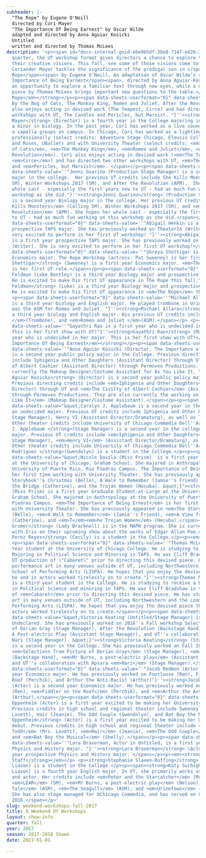 ```yaml
---
subheader: |-
  "The Rope" by Eugene O'Neill
  directed by Cori Mayer
  "The Importance Of Being Earnest" by Oscar Wilde
  adapted and directed by Anna Aguiar Kosicki
  Untitled
  written and directed by Thomas McLees
description: '<p><span id="docs-internal-guid-abe9b5df-3be8-7147-ed26-3524925de2f5"><span>Each
  quarter, the UT workshop format gives directors a chance to explore the limits of
  their creative visions. This fall, see some of those visions come to life. Director
  Coriander Mayer tackles the significance of the prodigal son in </span><span>The
  Rope</span><span> by Eugene O’Neill. An adaptation of Oscar Wilde’s </span><span>The
  Importance of Being Earnest</span><span>, directed by Anna Aguiar-Kosicki, promises
  an opportunity to explore a familiar text through new eyes, while a devised original
  piece by Thomas McLees brings important new questions to the table.</span></span></p><p><strong><em>The
  Rope</em></strong></p><p><span data-sheets-userformat="0}" data-sheets-value=''
  By the Bog of Cats, The Monkey King, Romeo and Juliet, After the Revolution). Cori
  also enjoys acting in devised work (The Tempest, Circe) and has directed two other
  workshops with UT, The Candles and Pericles, but Marxist. "}''><strong>Coriander
  Mayer</strong> (Director) is a fourth year in the College majoring in TAPS with
  a minor in biology. In the past year, Cori has worked as a live sound engineer for
  a capella groups on campus. In Chicago, Cori has worked as a lighting designer both
  professionally (select credits: Adventure Stage Chicago, Eleusis Collective, Bread
  and Roses, UBallet) and with University Theater (select credits: <em>By the Bog
  of Cats</em>, <em>The Monkey King</em>, <em>Romeo and Juliet</em>, <em>After the
  Revolution</em>). Cori also enjoys acting in devised work (<em>The Tempest</em>,
  <em>Circe</em>) and has directed two other workshops with UT, <em>The Candles</em>
  and <em>Pericles, but Marxist</em>. </span></p><p><span data-sheets-userformat="0}"
  data-sheets-value=''"Jenni Guarino (Production Stage Manager) is a second year Biology
  major in the college.  Her previous UT credits include She Kills Monsters (Calling
  SM), Winter Workshops 2017 (SM), and After the Revolution (APM).  She hopes her
  whole cast - especially the first years new to UT - had as much fun working on this
  workshop as she did."}''><strong>Jenni Guarino</strong> (Production Stage Manager)
  is a second year Biology major in the college. Her previous UT credits include <em>She
  Kills Monsters</em> (Calling SM), Winter Workshops 2017 (SM), and <em>After the
  Revolution</em> (APM). She hopes her whole cast - especially the first years new
  to UT - had as much fun working on this workshop as she did.</span></p><p><span
  data-sheets-userformat="0}" data-sheets-value=''"Abigail Henkin is a first year
  prospective TAPS major. She has previously worked on Theater24 (Writer). She is
  very excited to perform in her first UT workshop! "}''><strong>Abigail Henkin</strong> (Annie)
  is a first year prospective TAPS major. She has previously worked on Theater[24]
  (Writer). She is very excited to perform in her first UT workshop!</span></p> <p><span
  data-sheets-userformat="0}" data-sheets-value=''"Shreya Shettigar is a first year
  Economics major. The Rope Workshop (actress- Pat Sweeney) is her first UT role."}''><strong>Shreya
  Shettigar</strong> (Sweeney) is a first year Economics major. <em>The Rope</em>
  is her first UT role.</span></p><p><span data-sheets-userformat="0}" data-sheets-value=''"Ezra
  Feldman (Luke Bentley) is a third year Biology major and prospective TAPS minor.
  He is excited to make his first UT appearance in The Rope this fall."}''><strong>Ezra
  Feldman</strong> (Luke) is a third year Biology major and prospective TAPS minor.
  He is excited to make his first UT appearance in <em>The Rope</em> this fall.</span></p>
  <p><span data-sheets-userformat="0}" data-sheets-value=''"Michael Allara (Adam Bentley)
  is a third year biology and English major. He played trombone in Urinetown, and
  was the ASM for Romeo and Juliet. "}''><strong>Michael Allara</strong> (Adam) is
  a third year biology and English major. His previous UT credits include <em>Urinetown
  </em>(Trombone), and <em>Romeo and Juliet </em>(ASM).</span></p> <p><span data-sheets-userformat="0}"
  data-sheets-value=''"Gayathri Rao is a first year who is undecided in her major.
  This is her first show with UT!"}''><strong>Gayathri Rao</strong> (Mary) is a first
  year who is undecided in her major. This is her first show with UT!</span></p><p><strong><em>The
  Importance Of Being Earnest</em></strong></p><p><span data-sheets-userformat="0}"
  data-sheets-value=''"Anna Aguiar Kosicki (Director, The Importance of Being Earnest)
  is a second year public policy major in the College. Previous directing credits
  include Iphigenia and Other Daughters (Assistant Director) through UT and The CivilTy
  of Albert Cashier (Assistant Director) through Permoveo Productions. They are also
  currently the Makeup Designer/Costume Assistant for As You Like It. "}''><strong>Anna
  Aguiar Kosicki</strong> (Director) is a second year public policy major in the College.
  Previous directing credits include <em>Iphigenia and Other Daughters</em> (Assistant
  Director) through UT and <em>The Civilty of Albert Cashier</em> (Assistant Director)
  through Permoveo Productions. They are also currently the working on <em>As You
  Like It</em> (Makeup Designer/Costume Assistant).</span></p><p><span data-sheets-userformat="0}"
  data-sheets-value="&quot;Carolyn J. Applebaum is a second year in the college with
  an undecided major. Previous UT credits include Iphigenia and Other Daughters (Assistant
  Stage Manager), Henry VI (Assistant Director/Dramaturg), as well as Theater[24].
  Other theater credits include University of Chicago Commedia Dell''Arte (Stage Manager).&quot;}"><strong>Carolyn
  J. Applebaum </strong>(Stage Manager) is a second year in the college with an undecided
  major. Previous UT credits include <em>Iphigenia and Other Daughters</em> (Assistant
  Stage Manager), <em>Henry VI</em> (Assistant Director/Dramaturg), as well as Theater[24].
  Other theater credits include University of Chicago Commedia Dell''Arte (Stage Manager).</span></p><p><strong>Natalia
  Rodriguez </strong>(Gwendolyn) is a student in the College.</p><p><span data-sheets-userformat="0}"
  data-sheets-value="&quot;Nicole Davila (Miss Prism)  is a first year Graduate Student-at-Large
  at the University of Chicago, Graham School. She majored in Anthropology at the
  University of Puerto Rico, Rio Piedras Campus. The Importance of Being Ernest is
  her first time working with University Theater. She has previously appeared in The
  Storybook''s Christmas (Belle), A Walk to Remember (Jamie''s Friend), A View from
  the Bridge (Catherine), and the Trojan Women (Hecuba). &quot;}"><strong>Nicole Davila</strong>
  (Miss Prism) is a first year Graduate Student-at-Large at the University of Chicago,
  Graham School. She majored in Anthropology at the University of Puerto Rico, Rio
  Piedras Campus. <em>The Importance of Being Ernest</em> is her first time working
  with University Theater. She has previously appeared in <em>The Storybook''s Christmas</em>
  (Belle), <em>A Walk to Remember</em> (Jamie''s Friend), <em>A View from the Bridge</em>
  (Catherine), and <em>T</em><em>he Trojan Women</em> (Hecuba).</span></p><p><span><strong>Elizabeth
  Grumer</strong> (Lady Bracknell) is in the MAPH program. She is currently working
  with Iris on their upcoming show about the works of Edgar Allan Poe.</span></p><p><strong>Poppy
  Perez Reyes</strong> (Cecily) is a student in the College.</p><p><em><strong>Untitled</strong></em></p>
  <p><span data-sheets-userformat="0}" data-sheets-value=''"Thomas McLees is a 3rd
  Year student at the University of Chicago College. He is studying to receive a BA
  Majoring in Political Science and Minoring in TAPS. He was Cliff Bradshaw in the
  UT production of \"Cabaret\" prior to directing this devised piece. He has studied
  performance art in many venues outside of UT, including Northwestern and the London
  School of Performing Arts (LISPA). He hopes that you enjoy the devised piece that
  he and is actors worked tirelessly on to create."}''><strong>Thomas McLees</strong> (Director)
  is a third year student in the College. He is studying to receive a BA majoring
  in Political Science and minoring in TAPS. He was Cliff Bradshaw in the UT production
  of <em>Cabaret</em> prior to directing this devised piece. He has studied performance
  art in many venues outside of UT, including Northwestern and the London School of
  Performing Arts (LISPA). He hopes that you enjoy the devised piece that he and is
  actors worked tirelessly on to create.</span></p><p><span data-sheets-userformat="0}"
  data-sheets-value="&quot;Victoria Keating (Untitled/Stage Manager) is a second year
  Undeclared. She has previously worked on 2016''s Fall workshop Selections from Picture
  of Dorian Gray (Stage Manager), After the Revolution (Backstage Hand), Mr Burns
  A Post-electric Play (Assistant Stage Manager), and UT''s collaboration with Apsara
  Nari (Stage Manager). &quot;}"><strong>Victoria Keating</strong> (Stage Manager)
  is a second year in the College. She has previously worked on Fall 2016''s workshop
  <em>Selections from Picture of Dorian Gray</em> (Stage Manager), <em>After the Revolution</em>
  (Backstage Hand), <em>Mr Burns, a post-electric play</em> (Assistant Stage Manager),
  and UT''s collaboration with Apsara <em>Nari</em> (Stage Manager).</span></p><p><span
  data-sheets-userformat="0}" data-sheets-value=''"Jacob Redmon (Actor) is a second
  year Economics major. He has previously worked on Footloose (Ren), Fiddler on the
  Roof (Perchik), and Arthur the Anti-Racist (Arthur)"}''><strong>Jacob Redmon</strong>
  (Actor) is a second year Economics major. He has previously worked on <em>Footloose</em>
  (Ren), <em>Fiddler on the Roof</em> (Perchik), and <em>Arthur the Anti-Racist</em>
  (Arthur).</span></p><p><span data-sheets-userformat="0}" data-sheets-value=''"Aliza
  Oppenheim (Actor) is a first year excited to be making her University Theater debut.
  Previous credits in high school and regional theater include Sweeney Todd (Mrs.
  Lovett), Hair (Jeanie), The Odd Couple (Gwendolyn), and Bat Boy the Musical (Shelly)."}''><strong>Aliza
  Oppenheim</strong> (Actor) is a first year excited to be making her University Theater
  debut. Previous credits in high school and regional theater include <em>Sweeney
  Todd</em> (Mrs. Lovett), <em>Hair</em> (Jeanie), <em>The Odd Couple</em> (Gwendolyn),
  and <em>Bat Boy the Musical</em> (Shelly).</span></p><p><span data-sheets-userformat="0}"
  data-sheets-value=''"Lara Braverman, Actor in Untitled, is a first year prospective
  Physics and History major. "}''><strong>Lara Braverman</strong> (Actor) is a first
  year prospective Physics and History major. </span></p><p><em><strong>Production
  Staff</strong></em></p> <p><strong>Stephanie Slaven-Ruffing</strong> (Tech Staff
  Liason) is a student in the College.</p><p><span><strong>Katy Surhigh</strong> (Committee
  Liason) is a fourth year English major. In UT, she primarily works as a stage manager
  and actor. Her credits include <em>Peter and the Starcatcher</em> (Mrs. Bumbrake),
  <em>LEAR</em> (SM), <em>Mr Burns, a post-electric play</em> (Nelson), <em>Winter''s
  Tale</em> (ASM), <em>The Seagull</em> (ASM), and <em>Urinetown</em> (Billy Boy Bill).
  She has also stage managed for UChicago Commedia, and has served on Committee since
  2016.</span></p>'
slug: weekend-workshops-fall-2017
title: A Weekend Of Workshops
layout: show-info
quarter: fall
year: 2017
season: 2017-2018 Shows
date: 2021-01-01

---
```

